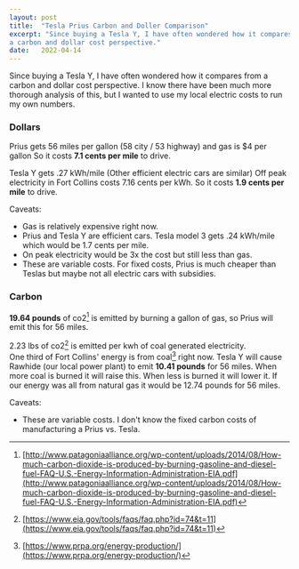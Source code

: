 ```yaml
---
layout: post
title:  "Tesla Prius Carbon and Doller Comparison"
excerpt: "Since buying a Tesla Y, I have often wondered how it compares from
a carbon and dollar cost perspective."
date:   2022-04-14
---
```

Since buying a Tesla Y, I have often wondered how it compares from
a carbon and dollar cost perspective. I know there have been much more
thorough analysis of this, but I wanted to use my local electric costs
to run my own numbers.

### Dollars

Prius gets 56 miles per gallon (58 city / 53 highway) and gas is $4 per gallon
So it costs **7.1 cents per mile** to drive.

Tesla Y gets .27 kWh/mile (Other efficient electric cars are similar)
Off peak electricity in Fort Collins costs 7.16 cents per kWh.
So it costs **1.9 cents per mile** to drive.

Caveats:
- Gas is relatively expensive right now. 
- Prius and Tesla Y are efficient cars.  Tesla model 3 gets .24 kWh/mile which would be 1.7 cents per mile. 
- On peak electricity would be 3x the cost but still less than gas.
- These are variable costs. For fixed costs, Prius is much cheaper than Teslas but maybe not all electric cars with subsidies.

### Carbon

**19.64 pounds** of co2[^1] is emitted by burning a gallon of gas, so Prius will emit this for 56 miles. 

2.23 lbs of co2[^2] is emitted per kwh of coal generated electricity.   
One third of Fort Collins' energy is from coal[^3] right now. 
Tesla Y will cause Rawhide (our local power plant) to emit **10.41 pounds**
 for 56 miles. When more coal is burned it will raise this. When less is burned it will lower it. If our energy was all from natural gas it would be 12.74 pounds for 56 miles.

Caveats:
- These are variable costs. I don't know the fixed carbon costs of manufacturing a Prius vs. Tesla.

[^1]: [http://www.patagoniaalliance.org/wp-content/uploads/2014/08/How-much-carbon-dioxide-is-produced-by-burning-gasoline-and-diesel-fuel-FAQ-U.S.-Energy-Information-Administration-EIA.pdf](http://www.patagoniaalliance.org/wp-content/uploads/2014/08/How-much-carbon-dioxide-is-produced-by-burning-gasoline-and-diesel-fuel-FAQ-U.S.-Energy-Information-Administration-EIA.pdf)
[^2]: [https://www.eia.gov/tools/faqs/faq.php?id=74&t=11](https://www.eia.gov/tools/faqs/faq.php?id=74&t=11)
[^3]: [https://www.prpa.org/energy-production/](https://www.prpa.org/energy-production/)
